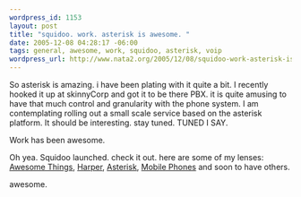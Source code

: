 ```yaml
--- 
wordpress_id: 1153
layout: post
title: "squidoo. work. asterisk is awesome. "
date: 2005-12-08 04:28:17 -06:00
tags: general, awesome, work, squidoo, asterisk, voip
wordpress_url: http://www.nata2.org/2005/12/08/squidoo-work-asterisk-is-awesome/
---
```

So asterisk is amazing. i have been plating with it quite a bit. I recently hooked it up at skinnyCorp and got it to be there PBX. it is quite amusing to have that much control and granularity with the phone system. I am contemplating rolling out a small scale service based on the asterisk platform. It should be interesting. stay tuned. TUNED I SAY.

Work has been awesome. 

Oh yea. Squidoo launched. check it out. here are some of my lenses: <a href="http://www.squidoo.com/awesome/">Awesome Things</a>, 
<a href="http://www.squidoo.com/harper/">Harper</a>, 
<a href="http://www.squidoo.com/asterisk/">Asterisk</a>, 
<a href="http://www.squidoo.com/mobilephone/">Mobile Phones</a> and soon to have others.

awesome. 
